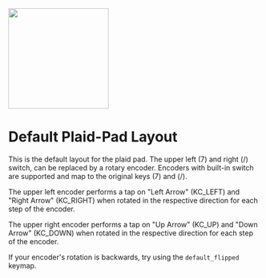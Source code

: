 
<img src="https://i.imgur.com/V82cMqq.png" width="200">

# Default Plaid-Pad Layout

This is the default layout for the plaid pad. 
The upper left (7) and right (/) switch, can be replaced by a rotary encoder.
Encoders with built-in switch are supported and map to the original keys (7) and (/).

The upper left encoder performs a tap on "Left Arrow" (KC_LEFT) and "Right Arrow" (KC_RIGHT) when rotated in the respective direction for each step of the encoder. 

The upper right encoder performs a tap on "Up Arrow" (KC_UP) and "Down Arrow" (KC_DOWN) when rotated in the respective direction for each step of the encoder.  

If your encoder's rotation is backwards, try using the `default_flipped` keymap.
